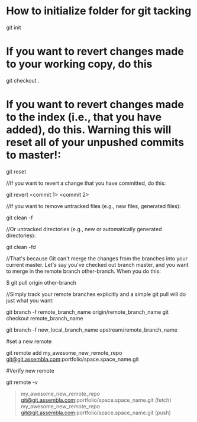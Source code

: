 <h1>How to initialize folder for git tacking</h1>
git init

<h1>If you want to revert changes made to your working copy, do this</h1>

git checkout .

<h1>If you want to revert changes made to the index (i.e., that you have added), do this. Warning this will reset all of your unpushed commits to master!:</h1>

git reset

//If you want to revert a change that you have committed, do this:

git revert <commit 1> <commit 2>

//If you want to remove untracked files (e.g., new files, generated files):

git clean -f

//Or untracked directories (e.g., new or automatically generated directories):

git clean -fd

//That's because Git can't merge the changes from the branches into your current master. Let's say you've checked out branch master, and you want to merge in the remote branch other-branch. When you do this:

$ git pull origin other-branch

//Simply track your remote branches explicitly and a simple git pull will do just what you want:

git branch -f remote_branch_name origin/remote_branch_name
git checkout remote_branch_name

git branch -f new_local_branch_name upstream/remote_branch_name

#set a new remote

git remote add my_awesome_new_remote_repo git@git.assembla.com:portfolio/space.space_name.git


#Verify new remote

git remote -v

> my_awesome_new_remote_repo  git@git.assembla.com:portfolio/space.space_name.git (fetch)
> my_awesome_new_remote_repo  git@git.assembla.com:portfolio/space.space_name.git (push)

